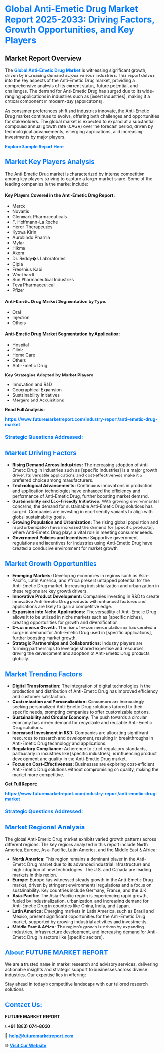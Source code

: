 <h1 style="color: #007BFF;">Global Anti-Emetic Drug Market Report 2025-2033: Driving Factors, Growth Opportunities, and Key Players</h1>

<section id="overview">
<h2>Market Report Overview</h2>
<p>The <a href="https://www.futuremarketreport.com/industry-report/anti-emetic-drug-market" style="color: #007BFF; text-decoration: none;"><strong>Global Anti-Emetic Drug Market</strong></a> is witnessing significant growth, driven by increasing demand across various industries. This report delves into the key aspects of the Anti-Emetic Drug market, providing a comprehensive analysis of its current status, future potential, and challenges. The demand for Anti-Emetic Drug has surged due to its wide-ranging applications in industries such as [insert industries], making it a critical component in modern-day [applications].</p>
<p>As consumer preferences shift and industries innovate, the Anti-Emetic Drug market continues to evolve, offering both challenges and opportunities for stakeholders. The global market is expected to expand at a substantial compound annual growth rate (CAGR) over the forecast period, driven by technological advancements, emerging applications, and increasing investments by major players.</p>
</section>

<section id="overview">
<p><a href="https://www.futuremarketreport.com/request-sample/reportId=124069" style="color: #007BFF; text-decoration: none;"><strong>Explore Sample Report Here</strong></a></p>
</section>

<section id="key-players">
<h2 style="color: #007BFF;">Market Key Players Analysis</h2>
<p>The Anti-Emetic Drug market is characterized by intense competition among key players striving to capture a larger market share. Some of the leading companies in the market include:</p>
<h4>Key Players Covered in the Anti-Emetic Drug Report:</h4>
<ul><li>Merck</li><li>Novartis</li><li>Glenmark Pharmaceuticals</li><li>F. Hoffmann-La Roche</li><li>Heron Therapeutics</li><li>Kyowa Kirin</li><li>Aurobindo Pharma</li><li>Mylan</li><li>Hikma</li><li>Akorn</li><li>Dr. Reddy�s Laboratories</li><li>Cipla</li><li>Fresenius Kabi</li><li>Wockhardt</li><li>Sun Pharmaceutical Industries</li><li>Teva Pharmaceutical</li><li>Pfizer</li></ul>
<h4>Anti-Emetic Drug Market Segmentation by Type:</h4>
<ul><li>Oral</li><li>Injection</li><li>Others</li></ul>

<h4>Anti-Emetic Drug Market Segmentation by Application:</h4>
<ul><li>Hospital</li><li>Clinic</li><li>Home Care</li><li>Others</li><li>Anti-Emetic Drug</li></ul>
<p><strong>Key Strategies Adopted by Market Players:</strong></p>
<ul>
<li>Innovation and R&D</li>
<li>Geographical Expansion</li>
<li>Sustainability Initiatives</li>
<li>Mergers and Acquisitions</li>
</ul>
</section>

<section>
<p><strong>Read Full Analysis: </strong></p><a href="https://www.futuremarketreport.com/industry-report/anti-emetic-drug-market" style="color: #007BFF; text-decoration: none;"><strong>https://www.futuremarketreport.com/industry-report/anti-emetic-drug-market</strong></a>
<h3 style="color: #007BFF;">Strategic Questions Addressed:</h3>
</section>

<section id="driving-factors">
<h2 style="color: #007BFF;">Market Driving Factors</h2>
<ul>
<li><strong>Rising Demand Across Industries:</strong> The increasing adoption of Anti-Emetic Drug in industries such as [specific industries] is a major growth driver. Its versatile applications and cost-effectiveness make it a preferred choice among manufacturers.</li>
<li><strong>Technological Advancements:</strong> Continuous innovations in production and application technologies have enhanced the efficiency and performance of Anti-Emetic Drug, further boosting market demand.</li>
<li><strong>Sustainability and Eco-Friendly Initiatives:</strong> With growing environmental concerns, the demand for sustainable Anti-Emetic Drug solutions has surged. Companies are investing in eco-friendly variants to align with global sustainability goals.</li>
<li><strong>Growing Population and Urbanization:</strong> The rising global population and rapid urbanization have increased the demand for [specific products], where Anti-Emetic Drug plays a vital role in meeting consumer needs.</li>
<li><strong>Government Policies and Incentives:</strong> Supportive government regulations and incentives for industries using Anti-Emetic Drug have created a conducive environment for market growth.</li>
</ul>
</section>

<section id="growth-opportunities">
<h2 style="color: #007BFF;">Market Growth Opportunities</h2>
<ul>
<li><strong>Emerging Markets:</strong> Developing economies in regions such as Asia-Pacific, Latin America, and Africa present untapped potential for the Anti-Emetic Drug market. Increasing industrialization and urbanization in these regions are key growth drivers.</li>
<li><strong>Innovative Product Development:</strong> Companies investing in R&D to create innovative Anti-Emetic Drug products with enhanced features and applications are likely to gain a competitive edge.</li>
<li><strong>Expansion into Niche Applications:</strong> The versatility of Anti-Emetic Drug allows it to be utilized in niche markets such as [specific niches], creating opportunities for growth and diversification.</li>
<li><strong>E-commerce Growth:</strong> The rise of e-commerce platforms has created a surge in demand for Anti-Emetic Drug used in [specific applications], further boosting market growth.</li>
<li><strong>Strategic Partnerships and Collaborations:</strong> Industry players are forming partnerships to leverage shared expertise and resources, driving the development and adoption of Anti-Emetic Drug products globally.</li>
</ul>
</section>

<section id="trending-factors">
<h2 style="color: #007BFF;">Market Trending Factors</h2>
<ul>
<li><strong>Digital Transformation:</strong> The integration of digital technologies in the production and distribution of Anti-Emetic Drug has improved efficiency and customer satisfaction.</li>
<li><strong>Customization and Personalization:</strong> Consumers are increasingly seeking personalized Anti-Emetic Drug solutions tailored to their specific needs, prompting companies to offer customizable options.</li>
<li><strong>Sustainability and Circular Economy:</strong> The push towards a circular economy has driven demand for recyclable and reusable Anti-Emetic Drug solutions.</li>
<li><strong>Increased Investment in R&D:</strong> Companies are allocating significant resources to research and development, resulting in breakthroughs in Anti-Emetic Drug technology and applications.</li>
<li><strong>Regulatory Compliance:</strong> Adherence to strict regulatory standards, particularly in industries like [specific industries], is influencing product development and quality in the Anti-Emetic Drug market.</li>
<li><strong>Focus on Cost-Effectiveness:</strong> Businesses are exploring cost-efficient Anti-Emetic Drug solutions without compromising on quality, making the market more competitive.</li>
</ul>
</section>

<section>
<p><strong>Get Full Report: </strong></p><a href="https://www.futuremarketreport.com/industry-report/anti-emetic-drug-market" style="color: #007BFF; text-decoration: none;"><strong>https://www.futuremarketreport.com/industry-report/anti-emetic-drug-market</strong></a>
<h3 style="color: #007BFF;">Strategic Questions Addressed:</h3>
</section>


<section id="regional-analysis">
<h2 style="color: #007BFF;">Market Regional Analysis</h2>
<p>The global Anti-Emetic Drug market exhibits varied growth patterns across different regions. The key regions analyzed in this report include North America, Europe, Asia-Pacific, Latin America, and the Middle East & Africa:</p>
<ul>
<li><strong>North America:</strong> This region remains a dominant player in the Anti-Emetic Drug market due to its advanced industrial infrastructure and high adoption of new technologies. The U.S. and Canada are leading markets in this region.</li>
<li><strong>Europe:</strong> Europe has witnessed steady growth in the Anti-Emetic Drug market, driven by stringent environmental regulations and a focus on sustainability. Key countries include Germany, France, and the U.K.</li>
<li><strong>Asia-Pacific:</strong> The Asia-Pacific region is experiencing rapid growth, fueled by industrialization, urbanization, and increasing demand for Anti-Emetic Drug in countries like China, India, and Japan.</li>
<li><strong>Latin America:</strong> Emerging markets in Latin America, such as Brazil and Mexico, present significant opportunities for the Anti-Emetic Drug market, supported by growing industrial activities and investments.</li>
<li><strong>Middle East & Africa:</strong> The region’s growth is driven by expanding industries, infrastructure development, and increasing demand for Anti-Emetic Drug in sectors like [specific sectors].</li>
</ul>
</section>

<footer>
<h2 style="color: #007BFF;">About FUTURE MARKET REPORT</h2>
<p>We are a trusted name in market research and advisory services, delivering actionable insights and strategic support to businesses across diverse industries. Our expertise lies in offering:</p>

<p>Stay ahead in today’s competitive landscape with our tailored research solutions.</p>

<h2 style="color: #007BFF;">Contact Us:</h2>
<p><strong>FUTURE MARKET REPORT</strong></p>
<p>📞 <strong>+91 (883) 074-8030</strong></p>
<p>📧 <strong><a href="mailto:help@futuremarketreport.com" style="color: #007BFF;">help@futuremarketreport.com</a></strong></p>
<p>🌐 <strong><a href="https://www.futuremarketreport.com/" style="color: #007BFF;">Visit Our Website</a></strong></p>
</footer>